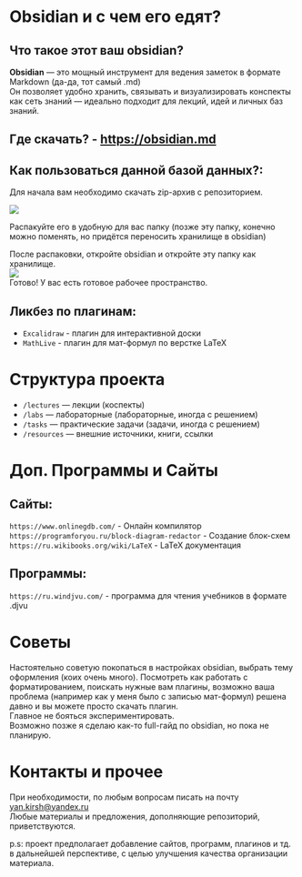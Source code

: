 # Obsidian и с чем его едят?
## Что такое этот ваш obsidian?
**Obsidian** — это мощный инструмент для ведения заметок в формате Markdown (да-да, тот самый .md)  
Он позволяет удобно хранить, связывать и визуализировать конспекты как сеть знаний — идеально подходит для лекций, идей и личных баз знаний.

## **Где скачать?** - https://obsidian.md

## **Как пользоваться данной базой данных?**:
Для начала вам необходимо скачать zip-архив с репозиторием.  

![](guide1.png)  

Распакуйте его в удобную для вас папку (позже эту папку, конечно можно поменять, но придётся переносить хранилище в obsidian)

После распаковки, откройте obsidian и откройте эту папку как хранилище.  
![](guide2.png)  
Готово! У вас есть готовое рабочее пространство.  

## **Ликбез по плагинам**:
- `Excalidraw` - плагин для интерактивной доски
- `MathLive` - плагин для мат-формул по верстке LaTeX
# Структура проекта
- `/lectures` — лекции (коспекты)
- `/labs` — лабораторные (лабораторные, иногда с решением)
- `/tasks` — практические задачи (задачи, иногда с решением)
- `/resources` — внешние источники, книги, ссылки

# Доп. Программы и Сайты
## Сайты:
`https://www.onlinegdb.com/` - Онлайн компилятор  
`https://programforyou.ru/block-diagram-redactor` - Создание блок-схем  
`https://ru.wikibooks.org/wiki/LaTeX` - LaTeX документация
	
## Программы:
`https://ru.windjvu.com/` - программа для чтения учебников в формате .djvu

# Советы
Настоятельно советую покопаться в настройках obsidian, выбрать тему оформления (коих очень много).  Посмотреть как работать с форматированием, поискать нужные вам плагины, возможно ваша проблема (например как у меня было с записью мат-формул) решена давно и вы можете просто скачать плагин.    
Главное не бояться экспериментировать.  
Возможно позже я сделаю как-то full-гайд по obsidian, но пока не планирую.  

# Контакты и прочее
При необходимости, по любым вопросам писать на почту yan.kirsh@yandex.ru  
Любые материалы и предложения, дополняющие репозиторий, приветствуются.  

p.s: проект предполагает добавление сайтов, программ, плагинов и тд. в дальнейшей перспективе, с целью улучшения качества организации материала.